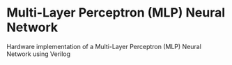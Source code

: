 # Multi-Layer Perceptron (MLP) Neural Network

Hardware implementation of a Multi-Layer Perceptron (MLP) Neural Network using Verilog